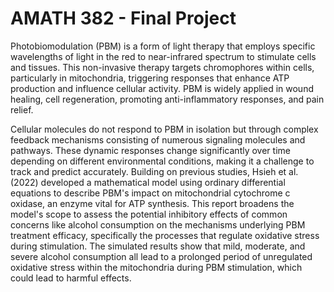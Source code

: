 # AMATH 382 - Final Project
Photobiomodulation (PBM) is a form of light therapy that employs specific wavelengths of light in the red to near-infrared spectrum to stimulate cells and tissues. This non-invasive therapy targets chromophores within cells, particularly in mitochondria, triggering responses that enhance ATP production and influence cellular activity. PBM is widely applied in wound healing, cell regeneration, promoting anti-inflammatory responses, and pain relief.

Cellular molecules do not respond to PBM in isolation but through complex feedback mechanisms consisting of numerous signaling molecules and pathways. These dynamic responses change significantly over time depending on different environmental conditions, making it a challenge to track and predict accurately. Building on previous studies, Hsieh et al. (2022) developed a mathematical model using ordinary differential equations to describe PBM's impact on mitochondrial cytochrome c oxidase, an enzyme vital for ATP synthesis. This report broadens the model's scope to assess the potential inhibitory effects of common concerns like alcohol consumption on the mechanisms underlying PBM treatment efficacy, specifically the processes that regulate oxidative stress during stimulation. The simulated results show that mild, moderate, and severe alcohol consumption all lead to a prolonged period of unregulated oxidative stress within the mitochondria during PBM stimulation, which could lead to harmful effects.


